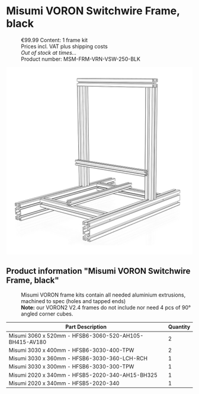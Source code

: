 
# Misumi VORON Switchwire Frame, black
<d1>
    <dd>€99.99 Content: 1 frame kit</dd>
    <dd>Prices incl. VAT plus shipping costs</dd>
    <dd><em>Out of stock at times...</em></dd>
    <dd>Product number: MSM-FRM-VRN-VSW-250-BLK</dd>
</d1>

![Voron Switchwire](https://raw.githubusercontent.com/TheJohannes58/BlueFlameCNC/main/Build%20Resources/Frames/images/vsw-frame-250.png) 
 ## Product information "Misumi VORON Switchwire Frame, black"
 <d2>
    <dd>Misumi VORON frame kits contain all needed aluminium extrusions, machined to spec (holes and tapped ends)</dd>
    <dd><b>Note:</b> our VORON2 V2.4 frames do not include nor need 4 pcs of 90° angled corner cubes.</dd>
</d2>

| Part Description | Quantity |
|-----|-----|
| Misumi 3060 x 520mm - HFSB6-3060-520-AH105-BH415-AV180 | 2 |
| Misumi 3030 x 400mm - HFSB6-3030-400-TPW | 2 |
| Misumi 3030 x 360mm - HFSB6-3030-360-LCH-RCH | 1 |
| Misumi 3030 x 300mm - HFSB6-3030-300-TPW | 1 |
| Misumi 2020 x 340mm - HFSB5-2020-340-AH15-BH325 |1|
| Misumi 2020 x 340mm - HFSB5-2020-340 |1|

